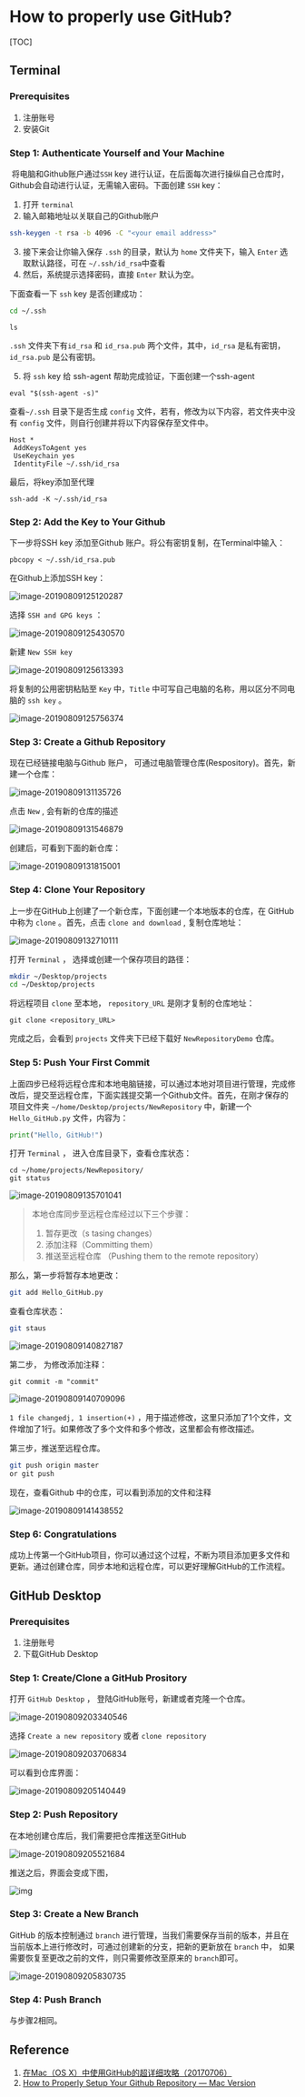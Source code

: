 # How to properly use GitHub?

[TOC]





## Terminal

### Prerequisites

1. 注册账号
2. 安装Git

### Step 1: Authenticate Yourself and Your Machine

​        将电脑和Github账户通过`SSH` key 进行认证，在后面每次进行操纵自己仓库时，Github会自动进行认证，无需输入密码。下面创建 `SSH` key：

1. 打开 `terminal`
2. 输入邮箱地址以关联自己的Github账户

```bash
ssh-keygen -t rsa -b 4096 -C "<your email address>"
```

3. 接下来会让你输入保存 `.ssh` 的目录，默认为 `home` 文件夹下，输入 `Enter` 选取默认路径，可在 `~/.ssh/id_rsa`中查看
4. 然后，系统提示选择密码，直接 `Enter` 默认为空。

下面查看一下 `ssh` key 是否创建成功：

```bash
cd ~/.ssh
```

```
ls
```

 `.ssh` 文件夹下有`id_rsa` 和 `id_rsa.pub` 两个文件，其中，`id_rsa` 是私有密钥，`id_rsa.pub` 是公有密钥。

5. 将 `ssh` key 给 ssh-agent 帮助完成验证，下面创建一个ssh-agent

```
eval "$(ssh-agent -s)"
```

查看`~/.ssh` 目录下是否生成 `config` 文件，若有，修改为以下内容，若文件夹中没有 `config` 文件，则自行创建并将以下内容保存至文件中。

```
Host *
 AddKeysToAgent yes
 UseKeychain yes
 IdentityFile ~/.ssh/id_rsa
```

最后，将key添加至代理

```
ssh-add -K ~/.ssh/id_rsa
```

### Step 2: Add the Key to Your Github

下一步将SSH key 添加至Github 账户。将公有密钥复制，在Terminal中输入：

```
pbcopy < ~/.ssh/id_rsa.pub
```

在Github上添加SSH key：

![image-20190809125120287](./images/setting.png)

选择 `SSH and GPG keys` ：

![image-20190809125430570](./images/sshandgpg.png)

新建 `New SSH key`

![image-20190809125613393](./images/new_ssh.png)

将复制的公用密钥粘贴至 `Key` 中，`Title` 中可写自己电脑的名称，用以区分不同电脑的 `ssh key` 。

![image-20190809125756374](./images/add_ssh.png)

### Step 3: Create a Github Repository

现在已经链接电脑与Github 账户， 可通过电脑管理仓库(Respository)。首先，新建一个仓库：

![image-20190809131135726](./images/create_repository.png)

点击 `New` , 会有新的仓库的描述

![image-20190809131546879](./images/description.png)

创建后，可看到下面的新仓库：

![image-20190809131815001](./images/create_comp.png)



### Step 4: Clone Your Repository

上一步在GitHub上创建了一个新仓库，下面创建一个本地版本的仓库，在 GitHub中称为 `clone` 。首先，点击 `clone and download` , 复制仓库地址：

![image-20190809132710111](./images/rep_url.png)

打开 `Terminal` ， 选择或创建一个保存项目的路径：

```bash
mkdir ~/Desktop/projects
cd ~/Desktop/projects
```

将远程项目 `clone` 至本地， `repository_URL` 是刚才复制的仓库地址：

```
git clone <repository_URL>
```

完成之后，会看到 `projects` 文件夹下已经下载好 `NewRepositoryDemo` 仓库。



### Step 5: Push Your First Commit

上面四步已经将远程仓库和本地电脑链接，可以通过本地对项目进行管理，完成修改后，提交至远程仓库，下面实践提交第一个Github文件。首先，在刚才保存的项目文件夹 `~/home/Desktop/projects/NewRepository` 中，新建一个 `Hello_GitHub.py` 文件，内容为：

```python
print("Hello, GitHub!")	
```

打开 `Terminal` ， 进入仓库目录下，查看仓库状态：

```
cd ~/home/projects/NewRepository/
git status
```

![image-20190809135701041](./images/git_staus.png)



> 本地仓库同步至远程仓库经过以下三个步骤：
>
> 1. 暂存更改（s tasing changes）
> 2. 添加注释（Committing them）
> 3. 推送至远程仓库 （Pushing them to the remote repository）



那么，第一步将暂存本地更改：

```bash
git add Hello_GitHub.py
```

查看仓库状态：

```bash
git staus
```

![image-20190809140827187](/Users/lyj/LearningNotes/TecNotes/images/git_add.png)

第二步， 为修改添加注释：

```
git commit -m "commit"
```

![image-20190809140709096](./images/git_commit.png)

`1 file changedj, 1 insertion(+)` ，用于描述修改，这里只添加了1个文件，文件增加了1行。如果修改了多个文件和多个修改，这里都会有修改描述。

第三步，推送至远程仓库。

```bash
git push origin master
or git push
```

现在，查看Github 中的仓库，可以看到添加的文件和注释

![image-20190809141438552](./images/update_github.png)

### Step 6: Congratulations

成功上传第一个GitHub项目，你可以通过这个过程，不断为项目添加更多文件和更新。通过创建仓库，同步本地和远程仓库，可以更好理解GitHub的工作流程。



## GitHub Desktop

### Prerequisites

1. 注册账号
2. 下载GitHub Desktop



### Step 1: Create/Clone a GitHub Prository

打开 `GitHub Desktop` ， 登陆GitHub账号，新建或者克隆一个仓库。

![image-20190809203340546](file:///Users/lyj/LearningNotes/TecNotes/images/new_clone.png?lastModify=1565355549)

选择 `Create a new repository` 或者 `clone repository` 

![image-20190809203706834](file:///Users/lyj/LearningNotes/TecNotes/images/create.png?lastModify=1565355549)

可以看到仓库界面：

![image-20190809205140449](file:///Users/lyj/LearningNotes/TecNotes/images/upload.png?lastModify=1565355549)



### Step 2: Push Repository

在本地创建仓库后，我们需要把仓库推送至GitHub

![image-20190809205521684](file:///Users/lyj/LearningNotes/TecNotes/images/push.png?lastModify=1565355549)

推送之后，界面会变成下图，

![img](file:///Users/lyj/LearningNotes/TecNotes/images/desktop.png?lastModify=1565355549)

### Step 3: Create a New Branch

GitHub 的版本控制通过 `branch` 进行管理，当我们需要保存当前的版本，并且在当前版本上进行修改时，可通过创建新的分支，把新的更新放在 `branch` 中， 如果需要恢复至更改之前的文件，则只需要修改至原来的 `branch`即可。

![image-20190809205830735](file:///Users/lyj/LearningNotes/TecNotes/images/branch.png?lastModify=1565355549)

### Step 4: Push Branch 

与步骤2相同。



## Reference

1. [在Mac（OS X）中使用GitHub的超详细攻略（20170706）](https://blog.csdn.net/baimafujinji/article/details/74533992)
2. [How to Properly Setup Your Github Repository — Mac Version](https://medium.com/@aklson_DS/how-to-properly-setup-your-github-repository-mac-version-3a8047b899e5)


